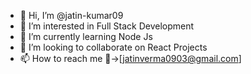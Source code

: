 - 👋 Hi, I’m @jatin-kumar09
- 👀 I’m interested in Full Stack Development
- 🌱 I’m currently learning Node Js
- 💞️ I’m looking to collaborate on React Projects
- 📫 How to reach me 📧->[jatinverma0903@gmail.com]

<!---
jatin-kumar09/jatin-kumar09 is a ✨ special ✨ repository because its `README.md` (this file) appears on your GitHub profile.
You can click the Preview link to take a look at your changes.
--->
